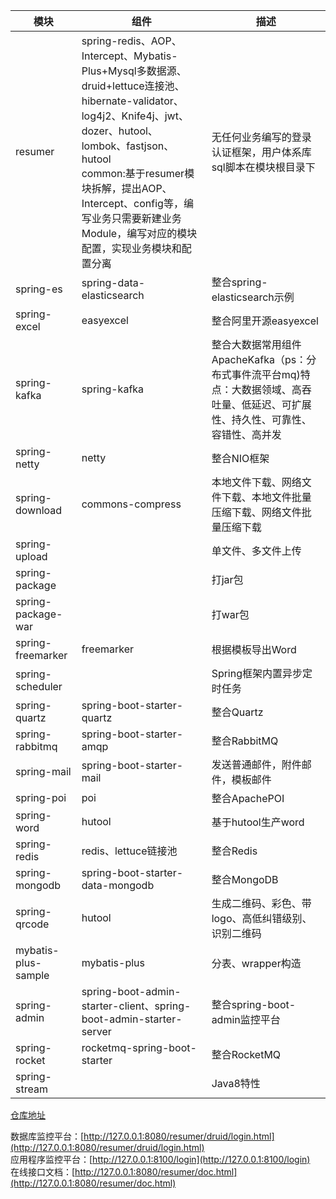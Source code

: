 | 模块                  | 组件                                                                                                                                                                                                                                     | 描述                                                                        |
|---------------------|----------------------------------------------------------------------------------------------------------------------------------------------------------------------------------------------------------------------------------------|---------------------------------------------------------------------------|
| resumer             | spring-redis、AOP、Intercept、Mybatis-Plus+Mysql多数据源、druid+lettuce连接池、hibernate-validator、log4j2、Knife4j、jwt、dozer、hutool、lombok、fastjson、hutool<br/>common:基于resumer模块拆解，提出AOP、Intercept、config等，编写业务只需要新建业务Module，编写对应的模块配置，实现业务模块和配置分离 | 无任何业务编写的登录认证框架，用户体系库sql脚本在模块根目录下                                          |
| spring-es           | spring-data-elasticsearch                                                                                                                                                                                                              | 整合spring-elasticsearch示例                                                  |
| spring-excel        | easyexcel                                                                                                                                                                                                                              | 整合阿里开源easyexcel                                                           |
| spring-kafka        | spring-kafka                                                                                                                                                                                                                           | 整合大数据常用组件ApacheKafka（ps：分布式事件流平台mq)特点：大数据领域、高吞吐量、低延迟、可扩展性、持久性、可靠性、容错性、高并发 |
| spring-netty        | netty                                                                                                                                                                                                                                  | 整合NIO框架                                                                   |
| spring-download     | commons-compress                                                                                                                                                                                                                       | 本地文件下载、网络文件下载、本地文件批量压缩下载、网络文件批量压缩下载                                       |
| spring-upload       |                                                                                                                                                                                                                                        | 单文件、多文件上传                                                                 |
| spring-package      |                                                                                                                                                                                                                                        | 打jar包                                                                     |
| spring-package-war  |                                                                                                                                                                                                                                        | 打war包                                                                     |
| spring-freemarker   | freemarker                                                                                                                                                                                                                             | 根据模板导出Word                                                                |
| spring-scheduler    |                                                                                                                                                                                                                                        | Spring框架内置异步定时任务                                                          |
| spring-quartz       | spring-boot-starter-quartz                                                                                                                                                                                                             | 整合Quartz                                                                  |
| spring-rabbitmq     | spring-boot-starter-amqp                                                                                                                                                                                                               | 整合RabbitMQ                                                                |
| spring-mail         | spring-boot-starter-mail                                                                                                                                                                                                               | 发送普通邮件，附件邮件，模板邮件                                                          |
| spring-poi          | poi                                                                                                                                                                                                                                    | 整合ApachePOI                                                               |
| spring-word         | hutool                                                                                                                                                                                                                                 | 基于hutool生产word                                                            |
| spring-redis        | redis、lettuce链接池                                                                                                                                                                                                                       | 整合Redis                                                                   |
| spring-mongodb      | spring-boot-starter-data-mongodb                                                                                                                                                                                                       | 整合MongoDB                                                                 |
| spring-qrcode       | hutool                                                                                                                                                                                                                                 | 生成二维码、彩色、带logo、高低纠错级别、识别二维码                                               |
| mybatis-plus-sample | mybatis-plus                                                                                                                                                                                                                           | 分表、wrapper构造                                                              |
| spring-admin        | spring-boot-admin-starter-client、spring-boot-admin-starter-server                                                                                                                                                                      | 整合spring-boot-admin监控平台                                                   |
| spring-rocket       | rocketmq-spring-boot-starter                                                                                                                                                                                                           | 整合RocketMQ                                                                |
| spring-stream       | | Java8特性                                                                   |

[仓库地址](https://gitee.com/creyanghang/resumer/tree/master)

数据库监控平台：[http://127.0.0.1:8080/resumer/druid/login.html](http://127.0.0.1:8080/resumer/druid/login.html)<br/>
应用程序监控平台：[http://127.0.0.1:8100/login](http://127.0.0.1:8100/login)<br/>
在线接口文档：[http://127.0.0.1:8080/resumer/doc.html](http://127.0.0.1:8080/resumer/doc.html)<br/>
